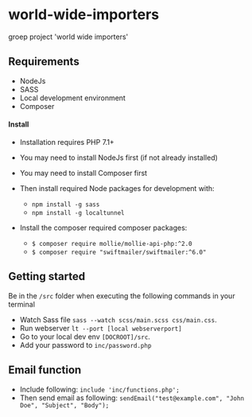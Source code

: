 # world-wide-importers
groep project 'world wide importers'

## Requirements
* NodeJs
* SASS
* Local development environment
* Composer

#### Install 
* Installation requires PHP 7.1+
* You may need to install NodeJs first (if not already installed)
* You may need to install Composer first

* Then install required Node packages for development with:
  * `npm install -g sass`
  * `npm install -g localtunnel`
  
* Install the composer required composer packages:
  * `$ composer require mollie/mollie-api-php:^2.0`
  * `$ composer require "swiftmailer/swiftmailer:^6.0"`

## Getting started

Be in the `/src` folder when executing the following commands in your terminal
* Watch Sass file `sass --watch scss/main.scss css/main.css`.
* Run webserver `lt --port [local webserverport]` 
* Go to your local dev env `[DOCROOT]/src`.
* Add your password to `inc/password.php`

## Email function
* Include following: `include 'inc/functions.php';`
* Then send email as following: `sendEmail("test@example.com", "John Doe", "Subject", "Body");`
